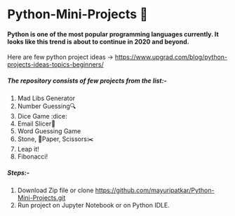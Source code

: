 # Python-Mini-Projects  :dizzy:
#### Python is one of the most popular programming languages currently. It looks like this trend is about to continue in 2020 and beyond. 
Here are few python project ideas -> https://www.upgrad.com/blog/python-projects-ideas-topics-beginners/

##### The repository consists of few projects from the list:-
1. Mad Libs Generator
2. Number Guessing:mag:
3. Dice Game :dice:
4. Email Slicer:e-mail:
5. Word Guessing Game
6. Stone, :page_facing_up:Paper, Scissors:scissors:
7. Leap it!
8. Fibonacci!

##### Steps:-
1. Download Zip file or clone https://github.com/mayuripatkar/Python-Mini-Projects.git
2. Run project on Jupyter Notebook or on Python IDLE.
